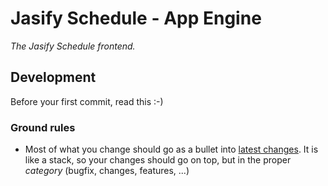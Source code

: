 # Jasify Schedule - App Engine

*The Jasify Schedule frontend.*

## Development

Before your first commit, read this :-)

### Ground rules

 - Most of what you change should go as a bullet into [latest changes](CHANGELOG.md).  It is like a stack,
 so your changes should go on top, but in the proper *category* (bugfix, changes, features, ...)

